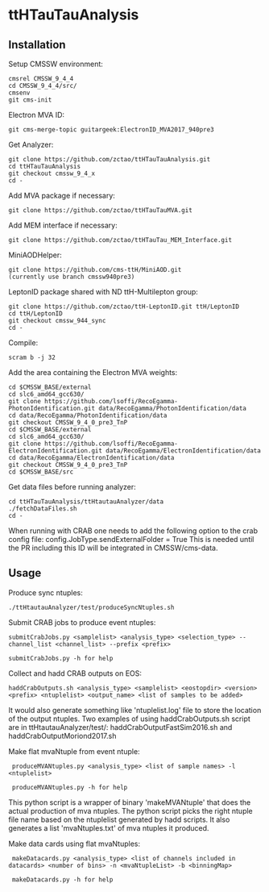 # ttHTauTauAnalysis

## Installation

Setup CMSSW environment:

	cmsrel CMSSW_9_4_4
	cd CMSSW_9_4_4/src/
	cmsenv
	git cms-init

Electron MVA ID:

	git cms-merge-topic guitargeek:ElectronID_MVA2017_940pre3

Get Analyzer:

	git clone https://github.com/zctao/ttHTauTauAnalysis.git
	cd ttHTauTauAnalysis
	git checkout cmssw_9_4_x
	cd -

Add MVA package if necessary:

	git clone https://github.com/zctao/ttHTauTauMVA.git

Add MEM interface if necessary:

	git clone https://github.com/zctao/ttHTauTau_MEM_Interface.git

MiniAODHelper:

	git clone https://github.com/cms-ttH/MiniAOD.git
	(currently use branch cmssw940pre3)

LeptonID package shared with ND ttH-Multilepton group:

	git clone https://github.com/zctao/ttH-LeptonID.git ttH/LeptonID
	cd ttH/LeptonID
	git checkout cmssw_944_sync
	cd -

Compile:

	scram b -j 32

Add the area containing the Electron MVA weights:

	cd $CMSSW_BASE/external
	cd slc6_amd64_gcc630/
	git clone https://github.com/lsoffi/RecoEgamma-PhotonIdentification.git data/RecoEgamma/PhotonIdentification/data
	cd data/RecoEgamma/PhotonIdentification/data
	git checkout CMSSW_9_4_0_pre3_TnP
	cd $CMSSW_BASE/external
	cd slc6_amd64_gcc630/
	git clone https://github.com/lsoffi/RecoEgamma-ElectronIdentification.git data/RecoEgamma/ElectronIdentification/data
	cd data/RecoEgamma/ElectronIdentification/data
	git checkout CMSSW_9_4_0_pre3_TnP
	cd $CMSSW_BASE/src

Get data files before running analyzer:

	cd ttHTauTauAnalysis/ttHtautauAnalyzer/data
	./fetchDataFiles.sh
	cd -

When running with CRAB one needs to add the following option to the crab config file: config.JobType.sendExternalFolder = True This is needed until the PR including this ID will be integrated in CMSSW/cms-data.

## Usage

Produce sync ntuples:

	./ttHtautauAnalyzer/test/produceSyncNtuples.sh

Submit CRAB jobs to produce event ntuples:
	   
	submitCrabJobs.py <samplelist> <analysis_type> <selection_type> --channel_list <channel_list> --prefix <prefix>
	
	submitCrabJobs.py -h for help

Collect and hadd CRAB outputs on EOS:

	haddCrabOutputs.sh <analysis_type> <samplelist> <eostopdir> <version> <prefix> <ntuplelist> <output_name> <list of samples to be added>

It would also generate something like 'ntuplelist.log' file to store the location of the output ntuples. Two examples of using haddCrabOutputs.sh script are in ttHtautauAnalyzer/test/: haddCrabOutputFastSim2016.sh and haddCrabOutputMoriond2017.sh

Make flat mvaNtuple from event ntuple:

	 produceMVANtuples.py <analysis_type> <list of sample names> -l <ntuplelist>

	 produceMVANtuples.py -h for help

This python script is a wrapper of binary 'makeMVANtuple' that does the actual production of mva ntuples. The python script picks the right ntuple file name based on the ntuplelist generated by hadd scripts. It also generates a list 'mvaNtuples.txt' of mva ntuples it produced.

Make data cards using flat mvaNtuples:

	 makeDatacards.py <analysis_type> <list of channels included in datacards> <number of bins> -n <mvaNtupleList> -b <binningMap>

	 makeDatacards.py -h for help